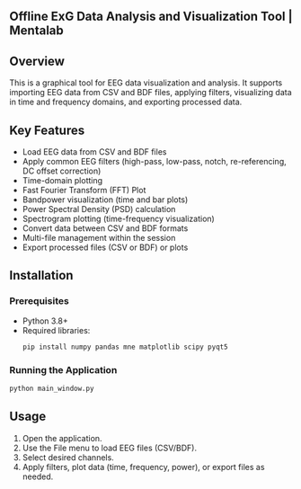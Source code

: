 ## Offline ExG Data Analysis and Visualization Tool | Mentalab 

## Overview
This is a graphical tool for EEG data visualization and analysis. It supports importing EEG data from CSV and BDF files, applying filters, visualizing data in time and frequency domains, and exporting processed data.

## Key Features
- Load EEG data from CSV and BDF files
- Apply common EEG filters (high-pass, low-pass, notch, re-referencing, DC offset correction)
- Time-domain plotting 
- Fast Fourier Transform (FFT) Plot
- Bandpower visualization (time and bar plots)
- Power Spectral Density (PSD) calculation
- Spectrogram plotting (time-frequency visualization)
- Convert data between CSV and BDF formats
- Multi-file management within the session
- Export processed files (CSV or BDF) or plots

## Installation
### Prerequisites
- Python 3.8+
- Required libraries:
    ```bash
    pip install numpy pandas mne matplotlib scipy pyqt5
    ```
### Running the Application
```bash
python main_window.py
```

## Usage
1. Open the application.
2. Use the File menu to load EEG files (CSV/BDF).
3. Select desired channels.
4. Apply filters, plot data (time, frequency, power), or export files as needed.
